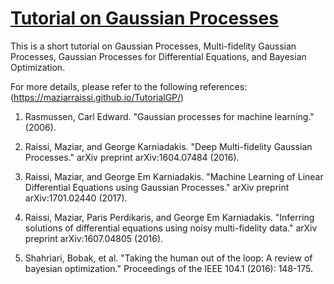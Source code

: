 # [Tutorial on Gaussian Processes](https://maziarraissi.github.io/TutorialGP/)

This is a short tutorial on Gaussian Processes, Multi-fidelity Gaussian Processes, Gaussian Processes for Differential Equations, and Bayesian Optimization.

For more details, please refer to the following references: (https://maziarraissi.github.io/TutorialGP/)

1) Rasmussen, Carl Edward. "Gaussian processes for machine learning." (2006).

2) Raissi, Maziar, and George Karniadakis. "Deep Multi-fidelity Gaussian Processes." arXiv preprint arXiv:1604.07484 (2016).

3) Raissi, Maziar, and George Em Karniadakis. "Machine Learning of Linear Differential Equations using Gaussian Processes." arXiv preprint arXiv:1701.02440 (2017).

4) Raissi, Maziar, Paris Perdikaris, and George Em Karniadakis. "Inferring solutions of differential equations using noisy multi-fidelity data." arXiv preprint arXiv:1607.04805 (2016).

5) Shahriari, Bobak, et al. "Taking the human out of the loop: A review of bayesian optimization." Proceedings of the IEEE 104.1 (2016): 148-175.
